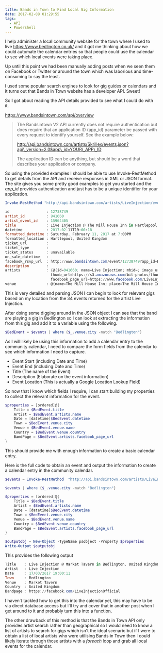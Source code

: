 ```yaml
---
title: Bands in Town to Find Local Gig Information
date: 2017-02-08 01:29:55
tags:
  - API
  - Powershell
---
```


I help administer a local community website for the town where I used to live <https://www.bedlington.co.uk/> and it got me thinking about how we could automate the calendar entries so that people could use the calendar to see which local events were taking place.

Up until this point we had been manually adding posts when we seen them on Facebook or Twitter or around the town which was laborious and time-consuming to say the least.

I used some popular search engines to look for gig guides or calendars and it turns out that Bands in Town website has a developer API. Sweet!

So I got about reading the API details provided to see what I could do with it.

<https://www.bandsintown.com/api/overview>

> The Bandsintown V2 API currently does not require authentication but does require that an application ID (app_id) parameter be passed with every request to identify yourself. See the example below:
> 
> http://api.bandsintown.com/artists/Skrillex/events.json?api\_version=2.0&app\_id=YOUR\_APP\_ID
> 
> The application ID can be anything, but should be a word that describes your application or company.

So using the provided examples I should be able to use Invoke-RestMethod to get details from the API and receive responses in XML or JSON format. The site gives you some pretty good examples to get you started and the _app_id_ provides authentication and just has to be a unique identifier for your application.

```powershell
Invoke-RestMethod "http://api.bandsintown.com/artists/LiveInjection/events.json?api_version=2.0&app_id=Bedlington"
```

```powershell
id                 : 12738749
artist_id          : 941660
artist_event_id    : 15964405
title              : Live Injection @ The Mill House Inn in Hartlepool, United Kingdom
datetime           : 2017-02-11T19:00:18
formatted_datetime : Saturday, February 11, 2017 at 7:00PM
formatted_location : Hartlepool, United Kingdom
ticket_url         : 
ticket_type        : 
ticket_status      : unavailable
on_sale_datetime   : 
facebook_rsvp_url  : http://www.bandsintown.com/event/12738749?app_id=Bedlington&artist=Live+Injection&came_from=67
description        : 
artists            : {@{id=941660; name=Live Injection; mbid=; image_url=https://s3.amazonaws.com/bit-photos/large/7198171.jpeg; 
                     thumb_url=https://s3.amazonaws.com/bit-photos/thumb/7198171.jpeg; facebook_tour_dates_url=http://www.bandsintown.com/LiveInjection/facebookapp?came_from=67; 
                     facebook_page_url=https://www.facebook.com/LiveInjectionOfficial; tracker_count=212; url=LiveInjection; website=}}
venue              : @{name=The Mill House Inn; place=The Mill House Inn; city=Hartlepool; region=England; country=United Kingdom; latitude=54.688244; longitude=-1.214992}
```

This is very detailed and parsing JSON I can begin to look for relevant gigs based on my location from the 34 events returned for the artist Live Injection.

After doing some digging around in the JSON object I can see that the band are playing a gig in Bedlington so I can look at extracting the information from this gig and add it to a variable using the following.

```powershell
$BedEvent = $events | where {$_.venue.city -match "Bedlington"}
```

As I will likely be using this information to add a calendar entry to the community calendar, I need to compare the form fields from the calendar to see which information I need to capture.

- Event Start (including Date and Time)
- Event End (including Date and Time)
- Title (The name of the Event)
- Description (Elaborate on the event information)
- Event Location (This is actually a Google Location Lookup Field)


So now that I know which fields I require, I can start building my properties to collect the relevant information for the event.

```powershell
$properties = [ordered]@{
    Title = $BedEvent.title
    Artist = $BedEvent.artists.name
    Date = [datetime]$BedEvent.datetime
    Town = $BedEvent.venue.city
    Venue = $BedEvent.venue.name
    Country = $BedEvent.venue.country
    BandPage = $BedEvent.artists.facebook_page_url
}
```

This should provide me with enough information to create a basic calendar entry.

Here is the full code to obtain an event and output the information to create a calendar entry in the community calendar.

```powershell
$events = Invoke-RestMethod  "http://api.bandsintown.com/artists/LiveInjection/events.json?api_version=2.0&app_id=Bedlington"

$events | where {$_.venue.city -match "Bedlington"}

$properties = [ordered]@{
    Title = $BedEvent.title
    Artist = $BedEvent.artists.name
    Date = [datetime]$BedEvent.datetime
    Town = $BedEvent.venue.city
    Venue = $BedEvent.venue.name
    Country = $BedEvent.venue.country
    BandPage = $BedEvent.artists.facebook_page_url
}

$outputobj = New-Object -TypeName psobject -Property $properties
Write-Output $outputobj
```

This provides the following output

```powershell
Title    : Live Injection @ Market Tavern in Bedlington, United Kingdom
Artist   : Live Injection
Date     : 17/03/2017 19:00:11
Town     : Bedlington
Venue    : Market Tavern
Country  : United Kingdom
Bandpage : https://facebook.com/LiveInjectionOfficial
```

I haven't tackled how to get this into the calendar yet, this may have to be via direct database access but I'll try and cover that in another post when I get around to it and probably turn this into a function.

The other drawback of this method is that the Bands in Town API only provides artist search rather than geographical so I would need to know a list of artists to search for gigs which isn't the ideal scenario but if I were to obtain a list of local artists who were utilising Bands in Town then I could likely iterate through those artists with a _foreach_ loop and grab all local events for the calendar.